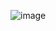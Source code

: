 ![image](https://user-images.githubusercontent.com/55528304/221559820-e2559aa7-b659-4c3b-8579-f731141a9909.png)

